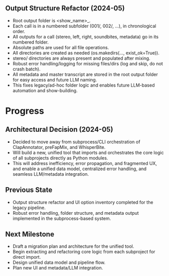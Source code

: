 ## Output Structure Refactor (2024-05)
- Root output folder is <show_name>_<timestamp>.
- Each call is in a numbered subfolder (001/, 002/, ...), in chronological order.
- All outputs for a call (stereo, left, right, soundbites, metadata) go in its numbered folder.
- Absolute paths are used for all file operations.
- All directories are created as needed (os.makedirs(..., exist_ok=True)).
- stereo/ directories are always present and populated after mixing.
- Robust error handling/logging for missing files/dirs (log and skip, do not crash batch).
- All metadata and master transcript are stored in the root output folder for easy access and future LLM naming.
- This fixes legacy/ad-hoc folder logic and enables future LLM-based automation and show-building.

# Progress

## Architectural Decision (2024-05)
- Decided to move away from subprocess/CLI orchestration of ClapAnnotator, preFapMix, and WhisperBite.
- Will build a new, unified tool that imports and orchestrates the core logic of all subprojects directly as Python modules.
- This will address inefficiency, error propagation, and fragmented UX, and enable a unified data model, centralized error handling, and seamless LLM/metadata integration.

## Previous State
- Output structure refactor and UI option inventory completed for the legacy pipeline.
- Robust error handling, folder structure, and metadata output implemented in the subprocess-based system.

## Next Milestone
- Draft a migration plan and architecture for the unified tool.
- Begin extracting and refactoring core logic from each subproject for direct import.
- Design unified data model and pipeline flow.
- Plan new UI and metadata/LLM integration. 